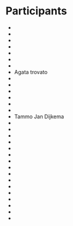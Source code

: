 # Participants
*
*
*
*
*
*
*
* Agata trovato
*
*
*
*
*
*
* Tammo Jan Dijkema
*
*
*
*
*
*
*
*
*
*
*
*
*
*
*
*
